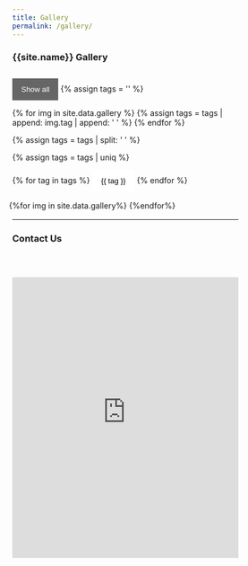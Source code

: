 ```yaml
---
title: Gallery
permalink: /gallery/
---
```


<html lang="en">
<head>
<style>
* {
box-sizing: border-box;
    }
.wrapper {
    display: grid;
    grid-template-columns: repeat(3, 1fr);
    gap: 10px;
    }
.main {
  max-width: 1000px;
  margin: auto;
}
h1 {
  font-size: 50px;
  word-break: break-all;
}
.row {
  margin: 5px -8px;
}
.row,
.row > .column {
  padding: 2px;
}
.column {
  float: left;
  width: 33.33%;
  display: none; /* Hide all elements by default */
}
/* Clear floats after rows */ 
.row:after {
  content: "";
  display: table;
  clear: both;
}
/* Content */
.content {
  background-color: white;
  padding: 2px;
}
/* The "show" class is added to the filtered elements */
.show {
  display: block;
}
/* Style the buttons */
.btn {
  border: none;
  outline: none;
  padding: 12px 16px;
  background-color: white;
  cursor: pointer;
}
.btn:hover {
  background-color: #ddd;
}
.btn.active {
  background-color: #666;
  color: white;
}
</style>
</head>
<body>

<h3> {{site.name}} Gallery </h3>

<span style="display: block; margin-bottom: 2em"></span>

<div id="myBtnContainer">
  <button class="btn active" onclick="filterSelection('all')"> Show all</button>
  {% assign tags = '' %}
  
  <!-- loop through all images and add their tags to the tags variable separated by a comma-->
  {% for img in site.data.gallery %}
    {% assign tags = tags | append: img.tag | append: ' ' %}
  {% endfor %}

  <!-- remove duplicates -->
  {% assign tags = tags | split: ' ' %}

  <!-- remove the duplicates -->
  {% assign tags = tags | uniq %}  

  <!-- loop through the tags variable and create a button for each tag -->
  {% for tag in tags %}
      <button class="btn" onclick="filterSelection('{{ tag }}')">{{ tag }}</button>
  {% endfor %}  
</div>

  <div class="row">
  {%for img in site.data.gallery%}
  <div class="column {{img.tag}}">
    <div class="content">
    <a href="/images/gallery/{{img.img}}"><img src="/images/gallery/{{img.img}}" style="width:100%; height:200px; overflow:hidden"></a>
    <p style="text-align:center;">{{img.caption}}</p>
    </div>
  </div>
  {%endfor%}

</div>

<hr>

<h3 id="#contact"> Contact Us </h3>
<span style="display: block; margin-bottom: 3em"></span>

<!-- CONTACT -->
<div class="row" style="margin-top:50px">
    <div class="column" style="float:left; width:250px; text-align:center; padding-right:10px">
        <h4>Address</h4>
        <p>{{site.address}}</p>
    </div>
    <div class="column" style="float:left; width:250px; text-align:center; padding-right:10px">
        <h4>Phone</h4>
        <p>{{site.phone}}</p>
    </div>
    <div class="column" style="float:left; width:250px; text-align:center; padding-right:10px">
        <h4>Office Hours:</h4>
        <p>{{site.office_hours}}</p>
    </div>
</div>

<!-- LAB LOCATION -->
<div style="position:relative; width:100%; height:500px">
  <iframe 
    src="https://www.google.com/maps/embed?pb=!1m14!1m12!1m3!1d1866.6682220334442!2d78.12359467897458!3d17.595584129661564!2m3!1f0!2f0!3f0!3m2!1i1024!2i768!4f13.1!5e0!3m2!1sen!2sin!4v1680867993295!5m2!1sen!2sin" 
    style="width:100%; height:100%"
    title="Google Maps Location of {{site.name}}" 
    frameborder="0" allow="accelerometer; autoplay; clipboard-write; encrypted-media; gyroscope; picture-in-picture" 
    allowfullscreen>
    </iframe>
</div>

<span style="display: block; margin-bottom: 3em"></span>


<script>
filterSelection("all")
function filterSelection(c) {
  var x, i;
  x = document.getElementsByClassName("column");
  if (c == "all") c = "";
  for (i = 0; i < x.length; i++) {
    w3RemoveClass(x[i], "show");
    if (x[i].className.indexOf(c) > -1) w3AddClass(x[i], "show");
  }
}
function w3AddClass(element, name) {
  var i, arr1, arr2;
  arr1 = element.className.split(" ");
  arr2 = name.split(" ");
  for (i = 0; i < arr2.length; i++) {
    if (arr1.indexOf(arr2[i]) == -1) {element.className += " " + arr2[i];}
  }
}
function w3RemoveClass(element, name) {
  var i, arr1, arr2;
  arr1 = element.className.split(" ");
  arr2 = name.split(" ");
  for (i = 0; i < arr2.length; i++) {
    while (arr1.indexOf(arr2[i]) > -1) {
      arr1.splice(arr1.indexOf(arr2[i]), 1);     
    }
  }
  element.className = arr1.join(" ");
}

// Add active class to the current button (highlight it)
var btnContainer = document.getElementById("myBtnContainer");
var btns = btnContainer.getElementsByClassName("btn");
for (var i = 0; i < btns.length; i++) {
  btns[i].addEventListener("click", function(){
    var current = document.getElementsByClassName("active");
    current[0].className = current[0].className.replace(" active", "");
    this.className += " active";
  });
}
</script>


</body>
</html>